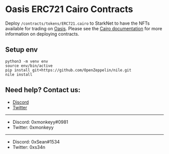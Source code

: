 # Oasis ERC721 Cairo Contracts

Deploy `/contracts/tokens/ERC721.cairo` to StarkNet to have the NFTs available for trading on [Oasis](https://playoasis.xyz/). Please see the [Cairo documentation](https://www.cairo-lang.org/docs/) for more information on deploying contracts.

## Setup env

```
python3 -m venv env
source env/bin/active
pip install git+https://github.com/OpenZeppelin/nile.git
nile install
```

## Need help? Contact us:

- [Discord](https://discord.gg/aR2U7KtbgD)
- [Twitter](https://twitter.com/playoasisXYZ)

---

- Discord: 0xmonkeyy#0981
- Twitter: 0xmonkeyy

---

- Discord: 0xSean#1534
- Twitter: 0xs34n
